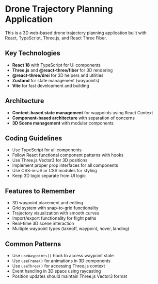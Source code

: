 <!-- Use this file to provide workspace-specific custom instructions to Copilot. For more details, visit https://code.visualstudio.com/docs/copilot/copilot-customization#_use-a-githubcopilotinstructionsmd-file -->

# Drone Trajectory Planning Application

This is a 3D web-based drone trajectory planning application built with React, TypeScript, Three.js, and React Three Fiber.

## Key Technologies
- **React 18** with TypeScript for UI components
- **Three.js** and **@react-three/fiber** for 3D rendering
- **@react-three/drei** for 3D helpers and utilities
- **Zustand** for state management (waypoints)
- **Vite** for fast development and building

## Architecture
- **Context-based state management** for waypoints using React Context
- **Component-based architecture** with separation of concerns
- **3D Scene management** with modular components

## Coding Guidelines
- Use TypeScript for all components
- Follow React functional component patterns with hooks
- Use Three.js Vector3 for 3D positions
- Implement proper prop interfaces for all components
- Use CSS-in-JS or CSS modules for styling
- Keep 3D logic separate from UI logic

## Features to Remember
- 3D waypoint placement and editing
- Grid system with snap-to-grid functionality
- Trajectory visualization with smooth curves
- Import/export functionality for flight paths
- Real-time 3D scene interaction
- Multiple waypoint types (takeoff, waypoint, hover, landing)

## Common Patterns
- Use `useWaypoints()` hook to access waypoint state
- Use `useFrame()` for animations in 3D components
- Use `useThree()` for accessing Three.js context
- Event handling in 3D space using raycasting
- Position updates should maintain Three.js Vector3 format
